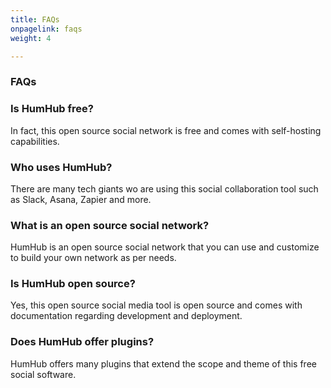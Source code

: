 ```yaml
---
title: FAQs
onpagelink: faqs
weight: 4

---
```


### **FAQs**

### Is HumHub free?
In fact, this open source social network is free and comes with self-hosting capabilities.
### Who uses HumHub?
There are many tech giants wo are using this social collaboration tool such as Slack, Asana, Zapier and more. 
### What is an open source social network?
HumHub is an open source social network that you can use and customize to build your own network as per needs. 
### Is HumHub open source?
Yes, this open source social media tool is open source and comes with documentation regarding development and deployment. 
### Does HumHub offer plugins?
HumHub offers many plugins that extend the scope and theme of this free social software. 

